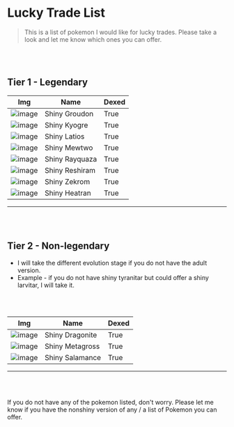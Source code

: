 # Lucky Trade List

> This is a list of pokemon I would like for lucky trades. Please take a look and let me know which ones you can offer.

<br/><br/>

## Tier 1 - Legendary

| Img             | Name             | Dexed |
| --------- | ----------- | ------------ |
| ![image](image/groudon.png)| Shiny Groudon|True|
| ![image](image/kyo.png) | Shiny Kyogre | True|
| ![image](image/latios.png)| Shiny Latios| True|
| ![image](image/mewtwo.png)| Shiny Mewtwo|True|
| ![image](image/ray.png) | Shiny Rayquaza | True|
| ![image](image/resh.png)| Shiny Reshiram| True|
| ![image](image/zek.png)| Shiny Zekrom| True|
| ![image](image/heat.png)| Shiny Heatran| True|

________



<br/><br/>

## Tier 2 - Non-legendary

- I will take the different evolution stage if you do not have the adult version.
- Example - if you do not have shiny tyranitar but could offer a shiny larvitar, I will take it.

<br/><br/>


| Img             | Name             | Dexed |
| --------- | ----------- | ------------ |
| ![image](image/dra.png)| Shiny Dragonite|True|
| ![image](image/meta.png) | Shiny Metagross | True|
| ![image](image/sal.png)| Shiny Salamance| True|

________


<br/><br/>

If you do not have any of the pokemon listed, don't worry. Please let me know if you have the nonshiny version of any / a list of Pokemon you can offer.

<br/><br/>
